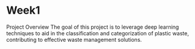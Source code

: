 # Week1
Project Overview The goal of this project is to leverage deep learning techniques to aid in the classification and categorization of plastic waste, contributing to effective waste management solutions. 
